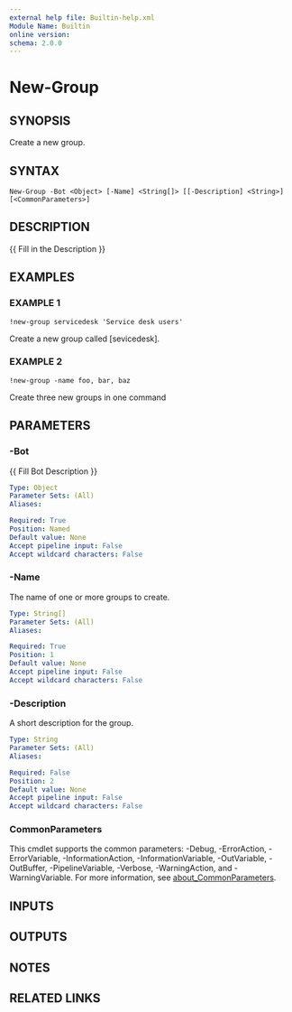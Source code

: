 ```yaml
---
external help file: Builtin-help.xml
Module Name: Builtin
online version:
schema: 2.0.0
---
```


# New-Group

## SYNOPSIS
Create a new group.

## SYNTAX

```
New-Group -Bot <Object> [-Name] <String[]> [[-Description] <String>] [<CommonParameters>]
```

## DESCRIPTION
{{ Fill in the Description }}

## EXAMPLES

### EXAMPLE 1
```
!new-group servicedesk 'Service desk users'
```

Create a new group called \[sevicedesk\].

### EXAMPLE 2
```
!new-group -name foo, bar, baz
```

Create three new groups in one command

## PARAMETERS

### -Bot
{{ Fill Bot Description }}

```yaml
Type: Object
Parameter Sets: (All)
Aliases:

Required: True
Position: Named
Default value: None
Accept pipeline input: False
Accept wildcard characters: False
```

### -Name
The name of one or more groups to create.

```yaml
Type: String[]
Parameter Sets: (All)
Aliases:

Required: True
Position: 1
Default value: None
Accept pipeline input: False
Accept wildcard characters: False
```

### -Description
A short description for the group.

```yaml
Type: String
Parameter Sets: (All)
Aliases:

Required: False
Position: 2
Default value: None
Accept pipeline input: False
Accept wildcard characters: False
```

### CommonParameters
This cmdlet supports the common parameters: -Debug, -ErrorAction, -ErrorVariable, -InformationAction, -InformationVariable, -OutVariable, -OutBuffer, -PipelineVariable, -Verbose, -WarningAction, and -WarningVariable. For more information, see [about_CommonParameters](http://go.microsoft.com/fwlink/?LinkID=113216).

## INPUTS

## OUTPUTS

## NOTES

## RELATED LINKS
